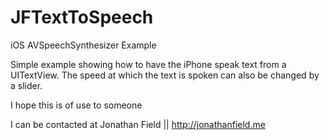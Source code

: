 JFTextToSpeech
==============

iOS AVSpeechSynthesizer Example

Simple example showing how to have the iPhone speak text from a UITextView.
The speed at which the text is spoken can also be changed by a slider.

I hope this is of use to someone

I can be contacted at
Jonathan Field || http://jonathanfield.me
